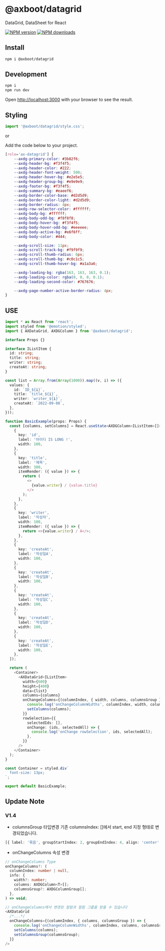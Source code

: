 # @axboot/datagrid

DataGrid, DataSheet for React

[![NPM version](https://img.shields.io/npm/v/@axboot/datagrid.svg?style=flat)](https://npmjs.org/package/@axboot/datagrid)
[![NPM downloads](http://img.shields.io/npm/dm/@axboot/datagrid.svg?style=flat)](https://npmjs.org/package/@axboot/datagrid)

## Install

```bash
npm i @axboot/datagrid
```

## Development

```bash
npm i
npm run dev
```

Open [http://localhost:3000](http://localhost:3000) with your browser to see the result.

## Styling

```typescript jsx
import '@axboot/datagrid/style.css';
```

or

Add the code below to your project.

```css
[role='ax-datagrid'] {
    --axdg-primary-color: #3b82f6;
    --axdg-header-bg: #f3f4f5;
    --axdg-header-color: #222;
    --axdg-header-font-weight: 500;
    --axdg-header-hover-bg: #e2e5e5;
    --axdg-header-group-bg: #e9e9e9;
    --axdg-footer-bg: #f3f4f5;
    --axdg-summary-bg: #eaeef6;
    --axdg-border-color-base: #d2d5d9;
    --axdg-border-color-light: #d2d5d9;
    --axdg-border-radius: 4px;
    --axdg-row-selector-color: #ffffff;
    --axdg-body-bg: #ffffff;
    --axdg-body-odd-bg: #f8f8f8;
    --axdg-body-hover-bg: #f3f4f5;
    --axdg-body-hover-odd-bg: #eeeeee;
    --axdg-body-active-bg: #e6f6ff;
    --axdg-body-color: #444;

    --axdg-scroll-size: 11px;
    --axdg-scroll-track-bg: #f9f9f9;
    --axdg-scroll-thumb-radius: 6px;
    --axdg-scroll-thumb-bg: #c0c1c5;
    --axdg-scroll-thumb-hover-bg: #a1a3a6;

    --axdg-loading-bg: rgba(163, 163, 163, 0.1);
    --axdg-loading-color: rgba(0, 0, 0, 0.1);
    --axdg-loading-second-color: #767676;

    --axdg-page-number-active-border-radius: 4px;
}

```

## USE

```typescript jsx
import * as React from 'react';
import styled from '@emotion/styled';
import { AXDataGrid, AXDGColumn } from '@axboot/datagrid';

interface Props {}

interface IListItem {
  id: string;
  title: string;
  writer: string;
  createAt: string;
}

const list = Array.from(Array(1000)).map((v, i) => ({
  values: {
    id: `ID_${i}`,
    title: `title_${i}`,
    writer: `writer_${i}`,
    createAt: `2022-09-08`,
  },
}));

function BasicExample(props: Props) {
  const [columns, setColumns] = React.useState<AXDGColumn<IListItem>[]>([
    {
      key: 'id',
      label: '아이디 IS LONG !',
      width: 100,
    },
    {
      key: 'title',
      label: '제목',
      width: 300,
      itemRender: ({ value }) => {
        return (
          <>
            {value.writer} / {value.title}
          </>
        );
      },
    },
    {
      key: 'writer',
      label: '작성자',
      width: 100,
      itemRender: ({ value }) => {
        return <>{value.writer} / A</>;
      },
    },
    {
      key: 'createAt',
      label: '작성일A',
      width: 100,
    },
    {
      key: 'createAt',
      label: '작성일B',
      width: 100,
    },
    {
      key: 'createAt',
      label: '작성일C',
      width: 100,
    },
    {
      key: 'createAt',
      label: '작성일D',
      width: 100,
    },
    {
      key: 'createAt',
      label: '작성일E',
      width: 100,
    },
  ]);

  return (
    <Container>
      <AXDataGrid<IListItem>
        width={600}
        height={400}
        data={list}
        columns={columns}
        onChangeColumns={(columnIndex, { width, columns, columnsGroup }) => {
          console.log('onChangeColumnWidths', columnIndex, width, columns);
          setColumns(columns);
        }}
        rowSelection={{
          selectedIds: [],
          onChange: (ids, selectedAll) => {
            console.log('onChange rowSelection', ids, selectedAll);
          },
        }}
      />
    </Container>
  );
}

const Container = styled.div`
  font-size: 13px;
`;

export default BasicExample;
```

## Update Note

### V1.4
- columnsGroup 타입변경
기존 columnsIndex: []에서 start, end 지정 형태로 변경되었습니다.
```typescript jsx
[{ label: '묶음', groupStartIndex: 2, groupEndIndex: 4, align: 'center' }]
```
- onChangeColumns 속성 변경
```typescript jsx
// onChangeColumns Type 
onChangeColumns?: (
  columnIndex: number | null,
  info: {
    width?: number;
    columns: AXDGColumn<T>[];
    columnsGroup?: AXDGColumnGroup[];
  },
) => void;

// onChangeColumns에서 변경된 컬럼과 컬럼 그룹을 받을 수 있습니다
<AXDataGrid
  /*...*/
  onChangeColumns={(columnIndex, { columns, columnsGroup }) => {
    console.log('onChangeColumnWidths', columnIndex, columns, columnsGroup);
    setColumns(columns);
    setColumnsGroup(columnsGroup);
  }}
/>
```

